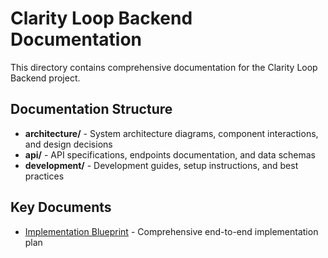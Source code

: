 # Clarity Loop Backend Documentation

This directory contains comprehensive documentation for the Clarity Loop Backend project.

## Documentation Structure

- **architecture/** - System architecture diagrams, component interactions, and design decisions
- **api/** - API specifications, endpoints documentation, and data schemas
- **development/** - Development guides, setup instructions, and best practices

## Key Documents

- [Implementation Blueprint](./blueprint.md) - Comprehensive end-to-end implementation plan
